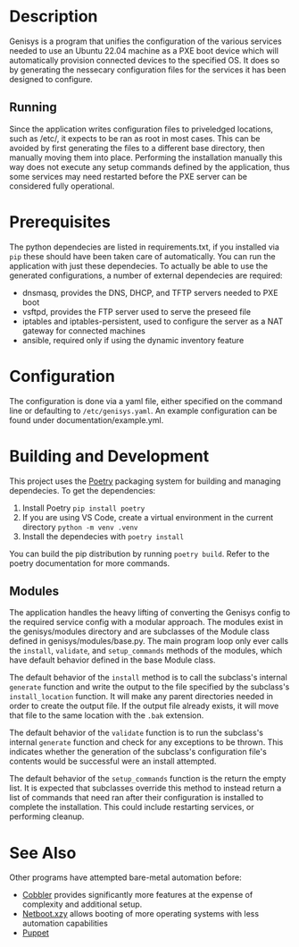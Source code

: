 # Description

Genisys is a program that unifies the configuration of the various services needed to use an Ubuntu 22.04 machine as a PXE boot device which will automatically provision connected devices to the specified OS. It does so by generating the nessecary configuration files for the services it has been designed to configure.

## Running

Since the application writes configuration files to priveledged locations, such as /etc/, it expects to be ran as root in most cases. This can be avoided by first generating the files to a different base directory, then manually moving them into place. Performing the installation manually this way does not execute any setup commands defined by the application, thus some services may need restarted before the PXE server can be considered fully operational.

# Prerequisites

The python dependecies are listed in requirements.txt, if you installed via `pip` these should have been taken care of automatically. You can run the application with just these dependecies. To actually be able to use the generated configurations, a number of external dependecies are required:

- dnsmasq, provides the DNS, DHCP, and TFTP servers needed to PXE boot
- vsftpd, provides the FTP server used to serve the preseed file
- iptables and iptables-persistent, used to configure the server as a NAT gateway for connected machines
- ansible, required only if using the dynamic inventory feature

# Configuration

The configuration is done via a yaml file, either specified on the command line or defaulting to `/etc/genisys.yaml`. An example configuration can be found under documentation/example.yml.

# Building and Development

This project uses the [Poetry](https://python-poetry.org/) packaging system for building and managing dependecies. To get the dependencies:

1. Install Poetry `pip install poetry`
2. If you are using VS Code, create a virtual environment in the current directory `python -m venv .venv`
3. Install the dependecies with `poetry install`

You can build the pip distribution by running `poetry build`. Refer to the poetry documentation for more commands.

## Modules

The application handles the heavy lifting of converting the Genisys config to the required service config with a modular approach. The modules exist in the genisys/modules directory and are subclasses of the Module class defined in genisys/modules/base.py. The main program loop only ever calls the `install`, `validate`, and `setup_commands` methods of the modules, which have default behavior defined in the base Module class.

The default behavior of the `install` method is to call the subclass's internal `generate` function and write the output to the file specified by the subclass's `install_location` function. It will make any parent directories needed in order to create the output file. If the output file already exists, it will move that file to the same location with the `.bak` extension.

The default behavior of the `validate` function is to run the subclass's internal `generate` function and check for any exceptions to be thrown. This indicates whether the generation of the subclass's configuration file's contents would be successful were an install attempted.

The default behavior of the `setup_commands` function is the return the empty list. It is expected that subclasses override this method to instead return a list of commands that need ran after their configuration is installed to complete the installation. This could include restarting services, or performing cleanup.

# See Also

Other programs have attempted bare-metal automation before:

- [Cobbler](https://cobbler.github.io/) provides significantly more features at the expense of complexity and additional setup.
- [Netboot.xzy](https://netboot.xyz/) allows booting of more operating systems with less automation capabilities
- [Puppet](https://www.puppet.com/)


